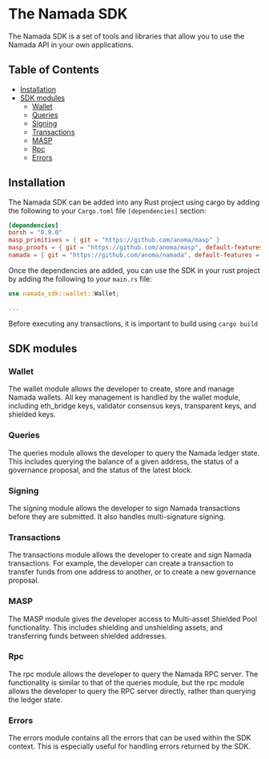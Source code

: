 # The Namada SDK

The Namada SDK is a set of tools and libraries that allow you to use the Namada API in your own applications.

## Table of Contents

- [Installation](#installation)
- [SDK modules](#sdk-modules)
  - [Wallet](#wallet)
  - [Queries](#queries)
  - [Signing](#signing)
  - [Transactions](#transactions)
  - [MASP](#masp)
  - [Rpc](#rpc)
  - [Errors](#errors)

## Installation

The Namada SDK can be added into any Rust project using cargo by adding the following to your `Cargo.toml` file `[dependencies]` section:

```toml
[dependencies]
borsh = "0.9.0"
masp_primitives = { git = "https://github.com/anoma/masp" }
masp_proofs = { git = "https://github.com/anoma/masp", default-features = false, features = ["local-prover"] }
namada = { git = "https://github.com/anoma/namada", default-features = false, features = ["abciplus", "namada-sdk"] }

```

Once the dependencies are added, you can use the SDK in your rust project by adding the following to your `main.rs` file:

```rust
use namada_sdk::wallet::Wallet;

...
```

Before executing any transactions, it is important to build using `cargo build`

## SDK modules

### Wallet

The wallet module allows the developer to create, store and manage Namada wallets. All key management is handled by the wallet module, including eth_bridge keys, validator consensus keys, transparent keys, and shielded keys.

### Queries

The queries module allows the developer to query the Namada ledger state. This includes querying the balance of a given address, the status of a governance proposal, and the status of the latest block.

### Signing

The signing module allows the developer to sign Namada transactions before they are submitted. It also handles multi-signature signing.

### Transactions

The transactions module allows the developer to create and sign Namada transactions. For example, the developer can create a transaction to transfer funds from one address to another, or to create a new governance proposal.

### MASP

The MASP module gives the developer access to Multi-asset Shielded Pool functionality. This includes shielding and unshielding assets, and transferring funds between shielded addresses.

### Rpc

The rpc module allows the developer to query the Namada RPC server. The functionality is similar to that of the queries module, but the rpc module allows the developer to query the RPC server directly, rather than querying the ledger state.

### Errors

The errors module contains all the errors that can be used within the SDK context. This is especially useful for handling errors returned by the SDK.



